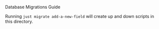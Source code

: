 Database Migrations Guide

Running `just migrate add-a-new-field` will create up and down scripts in this directory.
